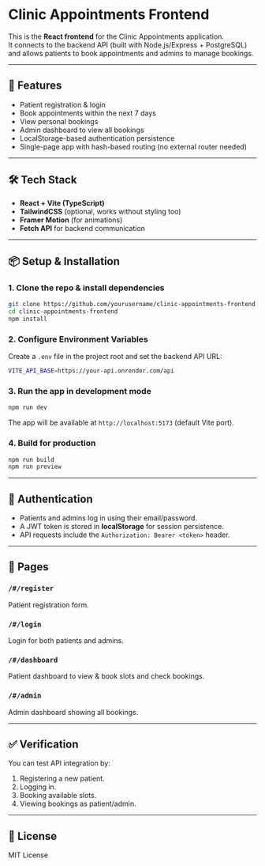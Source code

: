 # Clinic Appointments Frontend

This is the **React frontend** for the Clinic Appointments application.  
It connects to the backend API (built with Node.js/Express + PostgreSQL) and allows patients to book appointments and admins to manage bookings.

---

## 🚀 Features
- Patient registration & login
- Book appointments within the next 7 days
- View personal bookings
- Admin dashboard to view all bookings
- LocalStorage-based authentication persistence
- Single-page app with hash-based routing (no external router needed)

---

## 🛠 Tech Stack
- **React + Vite (TypeScript)**
- **TailwindCSS** (optional, works without styling too)
- **Framer Motion** (for animations)
- **Fetch API** for backend communication

---

## 📦 Setup & Installation

### 1. Clone the repo & install dependencies
```bash
git clone https://github.com/yourusername/clinic-appointments-frontend.git
cd clinic-appointments-frontend
npm install
```

### 2. Configure Environment Variables
Create a `.env` file in the project root and set the backend API URL:

```bash
VITE_API_BASE=https://your-api.onrender.com/api
```

### 3. Run the app in development mode
```bash
npm run dev
```

The app will be available at `http://localhost:5173` (default Vite port).

### 4. Build for production
```bash
npm run build
npm run preview
```

---

## 🔑 Authentication
- Patients and admins log in using their email/password.
- A JWT token is stored in **localStorage** for session persistence.
- API requests include the `Authorization: Bearer <token>` header.

---

## 📖 Pages

### `/#/register`
Patient registration form.

### `/#/login`
Login for both patients and admins.

### `/#/dashboard`
Patient dashboard to view & book slots and check bookings.

### `/#/admin`
Admin dashboard showing all bookings.

---

## ✅ Verification

You can test API integration by:
1. Registering a new patient.
2. Logging in.
3. Booking available slots.
4. Viewing bookings as patient/admin.

---

## 📄 License
MIT License
